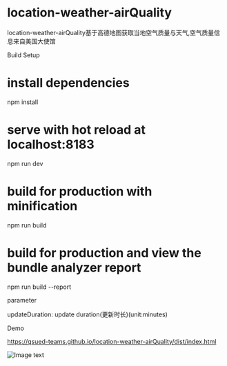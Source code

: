 # location-weather-airQuality
location-weather-airQuality基于高德地图获取当地空气质量与天气,空气质量信息来自美国大使馆

Build Setup
# install dependencies
npm install

# serve with hot reload at localhost:8183
npm run dev

# build for production with minification
npm run build

# build for production and view the bundle analyzer report
npm run build --report

parameter

updateDuration: update duration(更新时长)(unit:minutes)

Demo

https://qsued-teams.github.io/location-weather-airQuality/dist/index.html

![Image text](http://static-demo.joubn.com/FqGdZGenVNvJn6J2zGDcWOdOWJXe)
